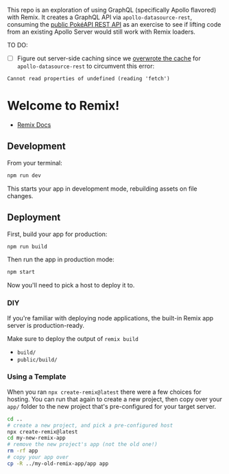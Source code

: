 This repo is an exploration of using GraphQL (specifically Apollo flavored) with Remix. It creates a GraphQL API via `apollo-datasource-rest`, consuming the [public PokéAPI REST API](https://pokeapi.co/) as an exercise to see if lifting code from an existing Apollo Server would still work with Remix loaders.

TO DO:
- [ ] Figure out server-side caching since we [overwrote the cache](https://github.com/apollographql/apollo-server/issues/3429#issuecomment-824686929) for `apollo-datasource-rest` to circumvent this error:

```
Cannot read properties of undefined (reading 'fetch')
```

# Welcome to Remix!

- [Remix Docs](https://remix.run/docs)

## Development

From your terminal:

```sh
npm run dev
```

This starts your app in development mode, rebuilding assets on file changes.

## Deployment

First, build your app for production:

```sh
npm run build
```

Then run the app in production mode:

```sh
npm start
```

Now you'll need to pick a host to deploy it to.

### DIY

If you're familiar with deploying node applications, the built-in Remix app server is production-ready.

Make sure to deploy the output of `remix build`

- `build/`
- `public/build/`

### Using a Template

When you ran `npx create-remix@latest` there were a few choices for hosting. You can run that again to create a new project, then copy over your `app/` folder to the new project that's pre-configured for your target server.

```sh
cd ..
# create a new project, and pick a pre-configured host
npx create-remix@latest
cd my-new-remix-app
# remove the new project's app (not the old one!)
rm -rf app
# copy your app over
cp -R ../my-old-remix-app/app app
```
